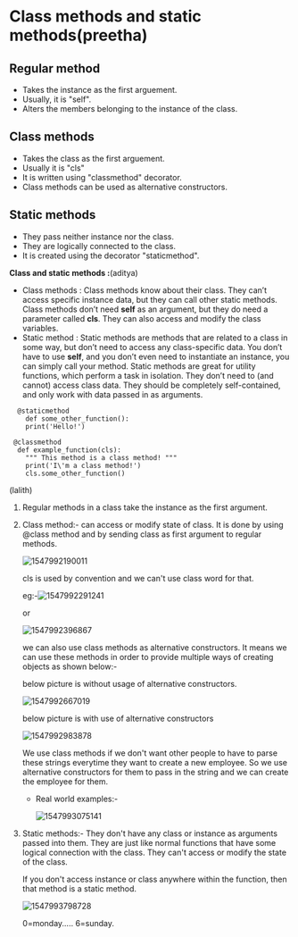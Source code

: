 
# Class methods and static methods(preetha)

## Regular method

- Takes the instance as the first arguement.
- Usually, it is "self".
- Alters the members belonging to the instance of the class.

## Class methods

- Takes the class as the first arguement.
- Usually it is "cls"
- It is written using "classmethod" decorator.
- Class methods can be used as alternative constructors.

## Static methods

- They pass neither instance nor the class.
- They are logically connected to the class.
- It is created using the decorator "staticmethod".

**Class and static methods :**(aditya)

* Class methods : Class methods know about their class. They can’t access specific instance data, but they can call other static methods. Class methods don’t need **self** as an argument, but they do need a parameter called **cls**.  They can also access and modify the class variables.
* Static method : Static methods are methods that are related to a class in some way, but don’t need to access any class-specific data. You don’t have to use **self**, and you don’t even need to instantiate an instance, you can simply call your method. Static methods are great for utility functions, which perform a task in isolation. They don’t need to (and cannot) access class data. They should be completely self-contained, and only work with data passed in as arguments. 

```python3
  @staticmethod
    def some_other_function():
    print('Hello!')
 
 @classmethod
  def example_function(cls):
    """ This method is a class method! """
    print('I\'m a class method!')
    cls.some_other_function()
```
(lalith)
1. Regular methods in a class take the instance as the first argument.

2. Class method:- can access or modify state of class. It is done by using @class method and by sending class as first argument to regular methods.

   ![1547992190011](https://github.com/adityakuppa26/Python-Notes/blob/lalith_notes/images/1547992190011.png) 

   cls is used by convention and we can't use class word for that.

   eg:-![1547992291241](https://github.com/adityakuppa26/Python-Notes/blob/lalith_notes/images/1547992291241.png) 

   or

   ![1547992396867](https://github.com/adityakuppa26/Python-Notes/blob/lalith_notes/images/1547992396867.png) 

   we can also use class methods as alternative constructors. It means we can use these methods in order to provide multiple ways of creating objects as shown below:-

   below picture is without usage of alternative constructors.

   ![1547992667019](https://github.com/adityakuppa26/Python-Notes/blob/lalith_notes/images/1547992667019.png) 

   below picture is with use of alternative constructors 

   ![1547992983878](https://github.com/adityakuppa26/Python-Notes/blob/lalith_notes/images/1547992983878.png)  

   We use class methods if we don't want other people to have to parse these strings everytime they want to create a new employee. So we use alternative constructors for them to pass in the string and we can create the employee for them.

   - Real world examples:-

     ![1547993075141](https://github.com/adityakuppa26/Python-Notes/blob/lalith_notes/images/1547993075141.png) 

3. Static methods:- They don't have any class or instance as arguments passed into them. They are just like normal functions that have some logical connection with the class. They can't access or modify the state of the class.

   If you don't access instance or class anywhere within the function, then that method is a static method.

   ![1547993798728](https://github.com/adityakuppa26/Python-Notes/blob/lalith_notes/images/1547993798728.png) 

   0=monday..... 6=sunday.

